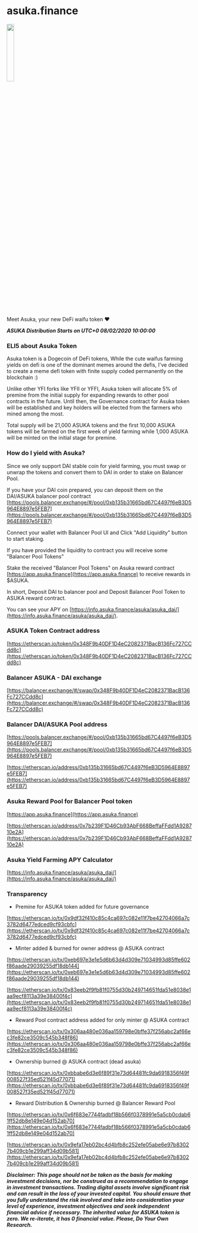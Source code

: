 # asuka.finance

<img src="https://raw.githubusercontent.com/asukafinance/asuka.finance/master/smug.jpg" width="20%">

Meet Asuka, your new DeFi waifu token ❤︎

***ASUKA Distribution Starts on UTC+0 08/02/2020 10:00:00***

### ELI5 about Asuka Token

Asuka token is a Dogecoin of DeFi tokens, While the cute waifus farming yields on defi is one of the dominant memes around the defis, I've decided to create a meme defi token with finite supply coded permanently on the blockchain :)

Unlike other YFI forks like YFII or YFFI, Asuka token will allocate 5% of premine from the initial supply for expanding rewards to other pool contracts in the future. Until then, the Governance contract for Asuka token will be established and key holders will be elected from the farmers who mined among the most.

Total supply will be 21,000 ASUKA tokens and the first 10,000 ASUKA tokens will be farmed on the first week of yield farming while 1,000 ASUKA will be minted on the initial stage for premine.

### How do I yield with Asuka?

Since we only support DAI stable coin for yield farming, you must swap or unwrap the tokens and convert them to DAI in order to stake on Balancer Pool.

If you have your DAI coin prepared, you can deposit them on the DAI/ASUKA balancer pool contract [https://pools.balancer.exchange/#/pool/0xb135b31665bd67C4497f6eB3D5964E8897e5FEB7](https://pools.balancer.exchange/#/pool/0xb135b31665bd67C4497f6eB3D5964E8897e5FEB7)

Connect your wallet with Balancer Pool UI and Click "Add Liquidity" button to start staking.

If you have provided the liquidity to contract you will receive some "Balancer Pool Tokens"

Stake the received "Balancer Pool Tokens" on Asuka reward contract [https://app.asuka.finance](https://app.asuka.finance) to receive rewards in $ASUKA.

In short, Deposit DAI to balancer pool and Deposit Balancer Pool Token to ASUKA reward contract.

You can see your APY on [https://info.asuka.finance/asuka/asuka_dai/](https://info.asuka.finance/asuka/asuka_dai/).

### ASUKA Token Contract address

[https://etherscan.io/token/0x348F9b40DF1D4eC2082371BacB136Fc727CCdd8c](https://etherscan.io/token/0x348F9b40DF1D4eC2082371BacB136Fc727CCdd8c)

### Balancer ASUKA - DAI exchange

[https://balancer.exchange/#/swap/0x348F9b40DF1D4eC2082371BacB136Fc727CCdd8c](https://balancer.exchange/#/swap/0x348F9b40DF1D4eC2082371BacB136Fc727CCdd8c)

### Balancer DAI/ASUKA Pool address

[https://pools.balancer.exchange/#/pool/0xb135b31665bd67C4497f6eB3D5964E8897e5FEB7](https://pools.balancer.exchange/#/pool/0xb135b31665bd67C4497f6eB3D5964E8897e5FEB7)

[https://etherscan.io/address/0xb135b31665bd67C4497f6eB3D5964E8897e5FEB7](https://etherscan.io/address/0xb135b31665bd67C4497f6eB3D5964E8897e5FEB7)

### Asuka Reward Pool for Balancer Pool token

[https://app.asuka.finance](https://app.asuka.finance)

[https://etherscan.io/address/0x7b239F1D46Cb93AbF668BeffaFFdd1A928710e2A](https://etherscan.io/address/0x7b239F1D46Cb93AbF668BeffaFFdd1A928710e2A)

### Asuka Yield Farming APY Calculator

[https://info.asuka.finance/asuka/asuka_dai/](https://info.asuka.finance/asuka/asuka_dai/)

### Transparency

+ Premine for ASUKA token added for future governance

[https://etherscan.io/tx/0x9df32f410c85c4ca697c082e11f7be42704066a7c3782d6477edced9cf93cbfc](https://etherscan.io/tx/0x9df32f410c85c4ca697c082e11f7be42704066a7c3782d6477edced9cf93cbfc)

+ Minter added & burned for owner address @ ASUKA contract

[https://etherscan.io/tx/0xeb697e3e1e5d6b63d4d309e71034993d85ffe602f86aade29039255df18db144](https://etherscan.io/tx/0xeb697e3e1e5d6b63d4d309e71034993d85ffe602f86aade29039255df18db144)

[https://etherscan.io/tx/0x83eeb2f9fb81f0755d30b249714651fda51e8038e1aa9ecf8113a39e38400f4c](https://etherscan.io/tx/0x83eeb2f9fb81f0755d30b249714651fda51e8038e1aa9ecf8113a39e38400f4c)

+ Reward Pool contract address added for only minter @ ASUKA contract

[https://etherscan.io/tx/0x306aa480e036aa159798e0bffe37f256abc2af66ec3fe82ce3509c545b348f86](https://etherscan.io/tx/0x306aa480e036aa159798e0bffe37f256abc2af66ec3fe82ce3509c545b348f86)

+ Ownership burned @ ASUKA contract (dead asuka)

[https://etherscan.io/tx/0xbbabe6d3e6f89f31e73d64481fc9da6918356f49f008527f35ed521f45d77071](https://etherscan.io/tx/0xbbabe6d3e6f89f31e73d64481fc9da6918356f49f008527f35ed521f45d77071)

+ Reward Distribution & Ownership burned @ Balancer Reward Pool

[https://etherscan.io/tx/0x6f683e7744fadbf18b566f0378991e5a5cb0cdab61ff52db8e149e04d152ab70](https://etherscan.io/tx/0x6f683e7744fadbf18b566f0378991e5a5cb0cdab61ff52db8e149e04d152ab70)

[https://etherscan.io/tx/0x9efa17eb02bc4d4bfb8c252efe05abe6e97b83027b409cb1e299aff34d09b581](https://etherscan.io/tx/0x9efa17eb02bc4d4bfb8c252efe05abe6e97b83027b409cb1e299aff34d09b581)

***Disclaimer: This page should not be taken as the basis for making investment decisions, nor be construed as a recommendation to engage in investment transactions. Trading digital assets involve significant risk and can result in the loss of your invested capital. You should ensure that you fully understand the risk involved and take into consideration your level of experience, investment objectives and seek independent financial advice if necessary. The inherited value for ASUKA token is zero. We re-iterate, it has 0 financial value. Please, Do Your Own Research.***

